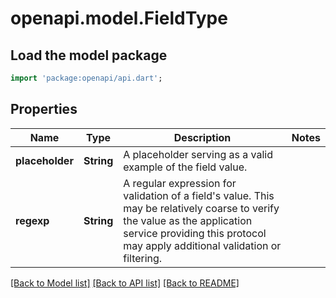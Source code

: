 # openapi.model.FieldType

## Load the model package
```dart
import 'package:openapi/api.dart';
```

## Properties
Name | Type | Description | Notes
------------ | ------------- | ------------- | -------------
**placeholder** | **String** | A placeholder serving as a valid example of the field value. | 
**regexp** | **String** | A regular expression for validation of a field's value. This may be relatively coarse to verify the value as the application service providing this protocol may apply additional validation or filtering. | 

[[Back to Model list]](../README.md#documentation-for-models) [[Back to API list]](../README.md#documentation-for-api-endpoints) [[Back to README]](../README.md)


